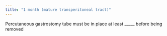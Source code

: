 ```yaml
---
title: "1 month (mature transperitoneal tract)"
---
```

Percutaneous gastrostomy tube must be in place at least _____ before being removed

